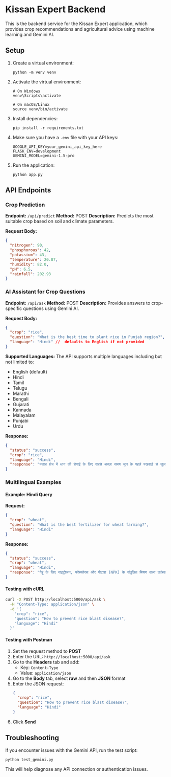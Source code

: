 # Kissan Expert Backend

This is the backend service for the Kissan Expert application, which provides crop recommendations and agricultural advice using machine learning and Gemini AI.

## Setup

1. Create a virtual environment:

   ```
   python -m venv venv
   ```

2. Activate the virtual environment:

   ```
   # On Windows
   venv\Scripts\activate

   # On macOS/Linux
   source venv/bin/activate
   ```

3. Install dependencies:

   ```
   pip install -r requirements.txt
   ```

4. Make sure you have a `.env` file with your API keys:

   ```
   GOOGLE_API_KEY=your_gemini_api_key_here
   FLASK_ENV=development
   GEMINI_MODEL=gemini-1.5-pro
   ```

5. Run the application:
   ```
   python app.py
   ```

## API Endpoints

### Crop Prediction

**Endpoint:** `/api/predict`
**Method:** POST
**Description:** Predicts the most suitable crop based on soil and climate parameters.

**Request Body:**

```json
{
  "nitrogen": 90,
  "phosphorous": 42,
  "potassium": 43,
  "temperature": 20.87,
  "humidity": 82.0,
  "pH": 6.5,
  "rainfall": 202.93
}
```

### AI Assistant for Crop Questions

**Endpoint:** `/api/ask`
**Method:** POST
**Description:** Provides answers to crop-specific questions using Gemini AI.

**Request Body:**

```json
{
  "crop": "rice",
  "question": "What is the best time to plant rice in Punjab region?",
  "language": "Hindi" //  defaults to English if not provided
}
```

**Supported Languages:**
The API supports multiple languages including but not limited to:

- English (default)
- Hindi
- Tamil
- Telugu
- Marathi
- Bengali
- Gujarati
- Kannada
- Malayalam
- Punjabi
- Urdu

**Response:**

```json
{
  "status": "success",
  "crop": "rice",
  "language": "Hindi",
  "response": "पंजाब क्षेत्र में धान की रोपाई के लिए सबसे अच्छा समय जून के पहले पखवाड़े से जुलाई के मध्य तक है। मानसून की शुरुआत के साथ रोपाई करने से पानी की उपलब्धता सुनिश्चित होती है और अच्छी पैदावार मिलती है।"
}
```

### Multilingual Examples

#### Example: Hindi Query

**Request:**

```json
{
  "crop": "wheat",
  "question": "What is the best fertilizer for wheat farming?",
  "language": "Hindi"
}
```

**Response:**

```json
{
  "status": "success",
  "crop": "wheat",
  "language": "Hindi",
  "response": "गेहूं के लिए नाइट्रोजन, फॉस्फोरस और पोटाश (NPK) के संतुलित मिश्रण वाला उर्वरक सबसे अच्छा होता है। बुवाई के समय DAP (100-150 किग्रा/हेक्टेयर) का प्रयोग करें और बाद में यूरिया (100-150 किग्रा/हेक्टेयर) की दो खुराक दें - पहली सिंचाई और दूसरी फूल आने के समय। मिट्टी परीक्षण के आधार पर उर्वरक की मात्रा समायोजित करें।"
}
```

#### Testing with cURL

```bash
curl -X POST http://localhost:5000/api/ask \
  -H "Content-Type: application/json" \
  -d '{
    "crop": "rice",
    "question": "How to prevent rice blast disease?",
    "language": "Hindi"
  }'
```

#### Testing with Postman

1. Set the request method to **POST**
2. Enter the URL: `http://localhost:5000/api/ask`
3. Go to the **Headers** tab and add:
   - Key: `Content-Type`
   - Value: `application/json`
4. Go to the **Body** tab, select **raw** and then **JSON** format
5. Enter the JSON request:
   ```json
   {
     "crop": "rice",
     "question": "How to prevent rice blast disease?",
     "language": "Hindi"
   }
   ```
6. Click **Send**

## Troubleshooting

If you encounter issues with the Gemini API, run the test script:

```
python test_gemini.py
```

This will help diagnose any API connection or authentication issues.
